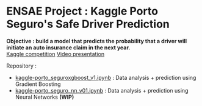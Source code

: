 # ENSAE Project : Kaggle Porto Seguro's Safe Driver Prediction
**Objective : build a model that predicts the probability that a driver will initiate an auto insurance claim in the next year.**  
[Kaggle competition](https://www.kaggle.com/c/porto-seguro-safe-driver-prediction)
[Video presentation](https://youtu.be/y4MMsuDTDoI)

Repository :  
- [kaggle-porto_seguroxgboost_v1.ipynb](https://github.com/zakaryaxali/kaggle-porto_seguro/blob/master/kaggle-porto_seguroxgboost_v1.ipynb) : Data analysis + prediction using Gradient Boosting
- [kaggle-porto_seguro_nn_v01.ipynb](https://github.com/zakaryaxali/kaggle-porto_seguro/blob/master/kaggle-porto_seguro_nn_v01.ipynb) : Data analysis + prediction using Neural Networks **(WIP)**
